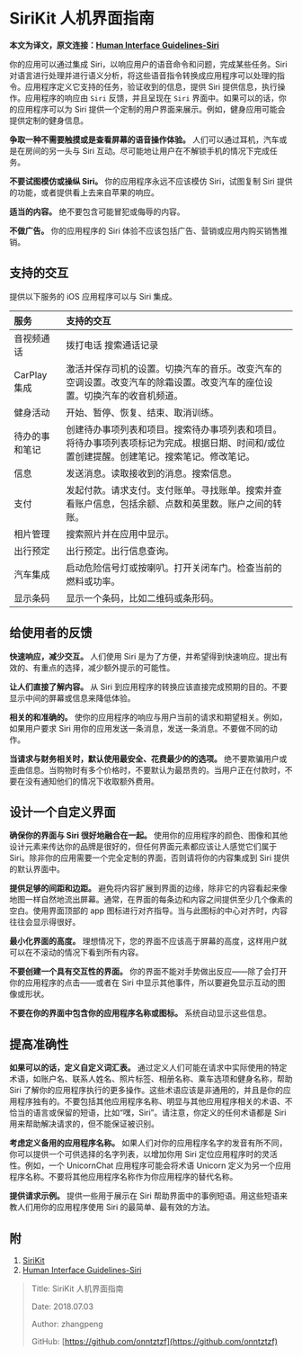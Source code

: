 # SiriKit 人机界面指南

**本文为译文，原文连接：**[**Human Interface Guidelines-Siri**](https://developer.apple.com/design/human-interface-guidelines/ios/system-capabilities/siri/)

你的应用可以通过集成 Siri，以响应用户的语音命令和问题，完成某些任务。Siri 对语言进行处理并进行语义分析，将这些语音指令转换成应用程序可以处理的指令。应用程序定义它支持的任务，验证收到的信息，提供 Siri 提供信息，执行操作。应用程序的响应由 `Siri` 反馈，并且呈现在 `Siri` 界面中。如果可以的话，你的应用程序可以为 Siri 提供一个定制的用户界面来展示。例如，健身应用可能会提供定制的健身信息。

**争取一种不需要触摸或是查看屏幕的语音操作体验。** 人们可以通过耳机，汽车或是在房间的另一头与 Siri 互动。尽可能地让用户在不解锁手机的情况下完成任务。

**不要试图模仿或操纵 Siri。** 你的应用程序永远不应该模仿 Siri，试图复制 Siri 提供的功能，或者提供看上去来自苹果的响应。

**适当的内容。** 绝不要包含可能冒犯或侮辱的内容。

**不做广告。** 你的应用程序的 Siri 体验不应该包括广告、营销或应用内购买销售推销。

## 支持的交互

提供以下服务的 iOS 应用程序可以与 Siri 集成。

| 服务           | 支持的交互                                                                                                                                  |
| :------------- | :------------------------------------------------------------------------------------------------------------------------------------------ |
| 音视频通话     | 拨打电话 搜索通话记录                                                                                                                       |
| CarPlay 集成   | 激活并保存司机的设置。切换汽车的音乐。改变汽车的空调设置。改变汽车的除霜设置。改变汽车的座位设置。切换汽车的收音机频道。                    |
| 健身活动       | 开始、暂停、恢复、结束、取消训练。                                                                                                          |
| 待办的事和笔记 | 创建待办事项列表和项目。搜索待办事项列表和项目。将待办事项列表项标记为完成。根据日期、时间和/或位置创建提醒。创建笔记。搜索笔记。修改笔记。 |
| 信息           | 发送消息。读取接收到的消息。搜索信息。                                                                                                      |
| 支付           | 发起付款。请求支付。支付账单。寻找账单。搜索并查看账户信息，包括余额、点数和英里数。账户之间的转账。                                        |
| 相片管理       | 搜索照片并在应用中显示。                                                                                                                    |
| 出行预定       | 出行预定。出行信息查询。                                                                                                                    |
| 汽车集成       | 启动危险信号灯或按喇叭。打开关闭车门。检查当前的燃料或功率。                                                                                |
| 显示条码       | 显示一个条码，比如二维码或条形码。                                                                                                          |

## 给使用者的反馈

**快速响应，减少交互。** 人们使用 Siri 是为了方便，并希望得到快速响应。提出有效的、有重点的选择，减少额外提示的可能性。

**让人们直接了解内容。** 从 Siri 到应用程序的转换应该直接完成预期的目的。不要显示中间的屏幕或信息来降低体验。

**相关的和准确的。** 使你的应用程序的响应与用户当前的请求和期望相关。例如，如果用户要求 Siri 用你的应用发送一条消息，发送一条消息。不要做不同的动作。

**当请求与财务相关时，默认使用最安全、花费最少的的选项。** 绝不要欺骗用户或歪曲信息。当购物时有多个价格时，不要默认为最昂贵的。当用户正在付款时，不要在没有通知他们的情况下收取额外费用。

## 设计一个自定义界面

**确保你的界面与 Siri 很好地融合在一起。** 使用你的应用程序的颜色、图像和其他设计元素来传达你的品牌是很好的，但任何界面元素都应该让人感觉它们属于 Siri。除非你的应用需要一个完全定制的界面，否则请将你的内容集成到 Siri 提供的默认界面中。

**提供足够的间距和边距。** 避免将内容扩展到界面的边缘，除非它的内容看起来像地图一样自然地流出屏幕。通常，在界面的每条边和内容之间提供至少几个像素的空白。使用界面顶部的 app 图标进行对齐指导。当与此图标的中心对齐时，内容往往会显示得很好。

**最小化界面的高度。** 理想情况下，您的界面不应该高于屏幕的高度，这样用户就可以在不滚动的情况下看到所有内容。

**不要创建一个具有交互性的界面。** 你的界面不能对手势做出反应——除了会打开你的应用程序的点击——或者在 Siri 中显示其他事件，所以要避免显示互动的图像或形状。

**不要在你的界面中包含你的应用程序名称或图标。** 系统自动显示这些信息。

## 提高准确性

**如果可以的话，定义自定义词汇表。** 通过定义人们可能在请求中实际使用的特定术语，如账户名、联系人姓名、照片标签、相册名称、乘车选项和健身名称，帮助 Siri 了解你的应用程序执行的更多操作。这些术语应该是非通用的，并且是你的应用程序独有的。不要包括其他应用程序名称、明显与其他应用程序相关的术语、不恰当的语言或保留的短语，比如“嘿，Siri”。请注意，你定义的任何术语都是 Siri 用来帮助解决请求的，但不能保证被识别。

**考虑定义备用的应用程序名称。** 如果人们对你的应用程序名字的发音有所不同，你可以提供一个可供选择的名字列表，以增加你用 Siri 定位应用程序时的灵活性。例如，一个 UnicornChat 应用程序可能会将术语 Unicorn 定义为另一个应用程序名称。不要将其他应用程序名称作为你应用程序的替代名称。

**提供请求示例。** 提供一些用于展示在 Siri 帮助界面中的事例短语。用这些短语来教人们用你的应用程序使用 Siri 的最简单、最有效的方法。

## 附

1. [SiriKit](https://developer.apple.com/documentation/sirikit?language=objc)
2. [Human Interface Guidelines-Siri](https://developer.apple.com/design/human-interface-guidelines/ios/system-capabilities/siri/)

> Title: SiriKit 人机界面指南
>
> Date: 2018.07.03
>
> Author: zhangpeng
>
> GitHub: [https://github.com/onntztzf](https://github.com/onntztzf)
